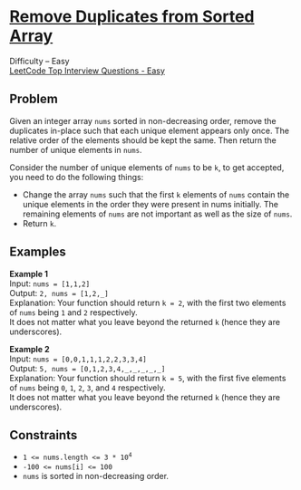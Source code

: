 # [Remove Duplicates from Sorted Array](https://leetcode.com/problems/remove-duplicates-from-sorted-array/description/)

Difficulty – Easy  
[LeetCode Top Interview Questions - Easy](https://leetcode.com/explore/featured/card/top-interview-questions-easy/)

## Problem

Given an integer array `nums` sorted in non-decreasing order, remove the duplicates in-place such that each unique element appears only once. The relative order of the elements should be kept the same. Then return the number of unique elements in `nums`.

Consider the number of unique elements of `nums` to be `k`, to get accepted, you need to do the following things:

- Change the array `nums` such that the first `k` elements of `nums` contain the unique elements in the order they were present in nums initially. The remaining elements of `nums` are not important as well as the size of `nums`.
- Return `k`.

## Examples

**Example 1**  
Input: `nums = [1,1,2]`  
Output: `2, nums = [1,2,_]`  
Explanation: Your function should return `k = 2`, with the first two elements of `nums` being `1` and `2` respectively.  
It does not matter what you leave beyond the returned `k` (hence they are underscores).

**Example 2**  
Input: `nums = [0,0,1,1,1,2,2,3,3,4]`  
Output: `5, nums = [0,1,2,3,4,_,_,_,_,_]`  
Explanation: Your function should return `k = 5`, with the first five elements of `nums` being `0`, `1`, `2`, `3`, and `4` respectively.  
It does not matter what you leave beyond the returned `k` (hence they are underscores).

## Constraints

- <code>1 <= nums.length <= 3 \* 10<sup>4</sup></code>
- <code>-100 <= nums[i] <= 100</code>
- `nums` is sorted in non-decreasing order.
